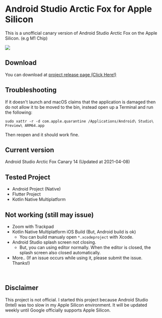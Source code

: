 # Android Studio Arctic Fox for Apple Silicon

This is a unofficial canary version of Android Studio Arctic Fox on the Apple Silicon. (e.g M1 Chip)

<img src="https://raw.githubusercontent.com/dsa28s/android-studio-apple-m1/main/screenshot.png">

## Download

You can download at [project release page (Click Here!)](https://github.com/dsa28s/android-studio-apple-m1/releases)

## Troubleshooting

If it doesn't launch and macOS claims that the application is damaged then do not allow it to be moved to the bin, instead open up a Terminal and run the following:

`sudo xattr -r -d com.apple.quarantine /Applications/Android\ Studio\ Preview\ ARM64.app`

Then reopen and it should work fine.

## Current version

Android Studio Arctic Fox Canary 14 (Updated at 2021-04-08)

## Tested Project

- Android Project (Native)
- Flutter Project
- Kotlin Native Multiplatform

## Not working (still may issue)

- Zoom with Trackpad
- Kotlin Native Multiplatform iOS Build (But, Android build is ok)
  - You can build manualy open `*.xcodeproject` with Xcode.
- Android Studio splash screen not closing.
  - But, you can using editor normally. When the editor is closed, the splash screen also closed automatically.
- More.. (If an issue occurs while using it, please submit the issue. Thanks!)


<br>

## Disclaimer

This project is not official. I started this project because Android Studio (Intel) was too slow in my Apple Silicon environment. It will be updated weekly until Google officially supports Apple Silicon.
